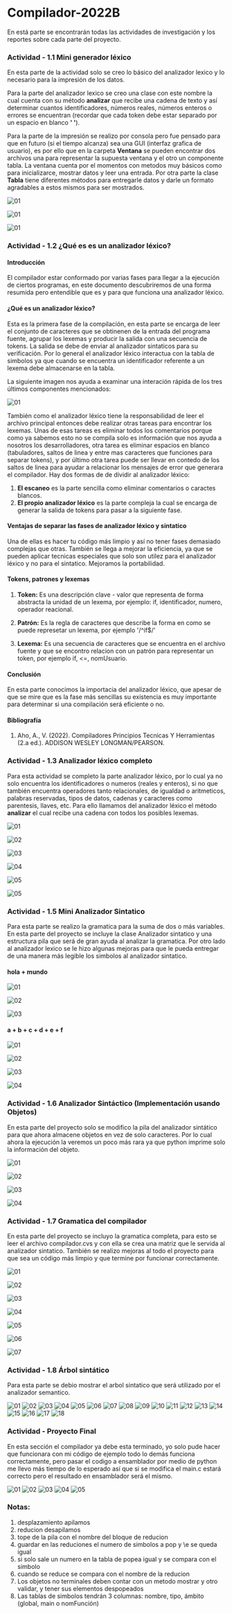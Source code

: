 # Compilador-2022B 

En está parte se encontrarán todas las actividades de investigación y los reportes sobre cada parte del proyecto.

### Actividad - 1.1 Mini generador léxico

En esta parte de la actividad solo se creo lo básico del analizador lexico y lo necesario para la impresión de los datos. 

Para la parte del analizador lexico se creo una clase con este nombre la cual cuenta con su método **analizar** que recibe una cadena de texto y así determinar cuantos identificadores, números reales, números enteros o errores se encuentran (recordar que cada token debe estar separado por un espacio en blanco **' '**).

Para la parte de la impresión se realizo por consola pero fue pensado para que en futuro (si el tiempo alcanza) sea una GUI (interfaz grafica de usuario), es por ello que en la carpeta **Ventana** se pueden encontrar dos archivos una para representar la supuesta ventana y el otro un componente tabla. La ventana cuenta por el momentos con metodos muy básicos como para inicializarce, mostrar datos y leer una entrada. Por otra parte la clase **Tabla** tiene diferentes métodos para entregarle datos y darle un formato agradables a estos mismos para ser mostrados.

![01](Capturas%20Actividades/1.1/01.png "Inicio")

![01](Capturas%20Actividades/1.1/02.png "Leyendo datos")

![01](Capturas%20Actividades/1.1/03.png "Imprimiendo resultados")

### Actividad - 1.2 ¿Qué es es un analizador léxico?

#### Introducción

El compilador estar conformado por varias fases para llegar a la ejecución de ciertos programas, en este documento descubriremos de una forma resumida pero entendible que es y para que funciona una analizador léxico.

#### ¿Qué es un analizador léxico?

Esta es la primera fase de la compilación, en esta parte se encarga de leer el conjunto de caracteres que se obtinenen de la entrada del programa fuente, agrupar los lexemas y producir la salida con una secuencia de tokens. La salida se debe de enviar al analizador sintaticos para su verificación. Por lo general el analizador léxico interactua con la tabla de simbolos ya que cuando se encuentra un identificador referente a un lexema debe almacenarse en la tabla.

La siguiente imagen nos ayuda a examinar una interación rápida de los tres últimos componentes mencionados:

![01](Capturas%20Actividades/1.2/01.png)

También como el analizador léxico tiene la responsabilidad de leer el archivo principal entonces debe realizar otras tareas para encontrar los lexemas. Unas de esas tareas es eliminar todos los comentarios porque como ya sabemos esto no se compila solo es información que nos ayuda a nosotros los desarrolladores, otra tarea es eliminar espacios en blanco (tabuladores, saltos de linea y entre mas caracteres que funciones para separar tokens), y por último otra tarea puede ser llevar en contedo de los saltos de linea para ayudar a relacionar los mensajes de error que generara el compilador.
Hay dos formas de de dividir al analizador léxico:

1. **El escaneo** es la parte sencilla como eliminar comentarios o caractes blancos.
2. **El propio analizador léxico** es la parte compleja la cual se encarga de generar la salida de tokens para pasar a la siguiente fase.

#### Ventajas de separar las fases de analizador léxico y sintatico

Una de ellas es hacer tu código más limpio y así no tener fases demasiado complejas que otras. También se llega a mejorar la eficiencia, ya que se pueden aplicar tecnicas especiales que solo son utilez para el analizador léxico y no para el sintatico. Mejoramos la portabilidad. 

#### Tokens, patrones y lexemas

1. **Token:** Es una descripción clave - valor que representa de forma abstracta la unidad de un lexema, por ejemplo: if, identificador, numero, operador reacional.

2. **Patrón:** Es la regla de caracteres que describe la forma en como se puede represetar un lexema, por ejemplo '/^if$/'

3. **Lexema:** Es una secuencia de caracteres que se encuentra en el archivo fuente y que se encontro relacion con un patrón para representar un token, por ejemplo if, <=, nomUsuario.  

#### Conclusión

En esta parte conocimos la importacia del analizador léxico, que apesar de que se mire que es la fase más sencillas su existencia es muy importante para determinar si una compilación será eficiente o no.

#### Bibliografía

1. Aho, A., V. (2022). Compiladores Principios Tecnicas Y Herramientas (2.a ed.). ADDISON WESLEY LONGMAN/PEARSON.

### Actividad - 1.3 Analizador léxico completo

Para esta actividad se completo la parte analizador léxico, por lo cual ya no solo encuentra los identificadores o numeros (reales y enteros), si no que también encuentra operadores tanto relacionales, de igualdad o aritmeticos, palabras reservadas, tipos de datos, cadenas y caracteres como parentesis, llaves, etc. Para ello llamamos del analizador léxico el método **analizar** el cual recibe una cadena con todos los posibles lexemas.

![01](Capturas%20Actividades/1.3/01.png)

![02](Capturas%20Actividades/1.3/02.png)

![03](Capturas%20Actividades/1.3/03.png)

![04](Capturas%20Actividades/1.3/04.png)

![05](Capturas%20Actividades/1.3/05.png)

![05](Capturas%20Actividades/1.3/06.png)

### Actividad - 1.5 Mini Analizador Sintatico

Para esta parte se realizo la gramatica para la suma de dos o más variables. En esta parte del proyecto se incluye la clase Analizador sintatico y una estructura pila que será de gran ayuda al analizar la gramatica. Por otro lado al analizador lexico se le hizo algunas mejoras para que le pueda entregar de una manera más legible los simbolos al analizador sintatico.

#### **hola + mundo**

![01](Capturas%20Actividades/1.5/01-01.png)

![02](Capturas%20Actividades/1.5/01-02.png)

![03](Capturas%20Actividades/1.5/01-03.png)

#### **a + b + c + d + e + f**

![01](Capturas%20Actividades/1.5/02-01.png)

![02](Capturas%20Actividades/1.5/02-02.png)

![03](Capturas%20Actividades/1.5/02-03.png)

![04](Capturas%20Actividades/1.5/02-04.png)

### Actividad - 1.6 Analizador Sintáctico (Implementación usando Objetos)

En esta parte del proyecto solo se modifico la pila del analizador sintático para que ahora almacene objetos en vez de solo caracteres. Por lo cual ahora la ejecución la veremos un poco más rara ya que python imprime solo la información del objeto.

![01](Capturas%20Actividades/1.6/01.png)

![02](Capturas%20Actividades/1.6/02.png)

![03](Capturas%20Actividades/1.6/03.png)

![04](Capturas%20Actividades/1.6/04.png)

### Actividad - 1.7 Gramatica del compilador

En esta parte del proyecto se incluyo la gramatica completa, para esto se leer el archivo compilador.cvs y con ella se crea una matriz que le servida al analizador sintatico. También se realizo mejoras al todo el proyecto para que sea un código más limpio y que termine por funcionar correctamente.

![01](Capturas%20Actividades/1.7/01.png)

![02](Capturas%20Actividades/1.7/02.png)

![03](Capturas%20Actividades/1.7/03.png)

![04](Capturas%20Actividades/1.7/04.png)

![05](Capturas%20Actividades/1.7/05.png)

![06](Capturas%20Actividades/1.7/06.png)

![07](Capturas%20Actividades/1.7/07.png)

### Actividad - 1.8 Árbol sintático

Para esta parte se debio mostrar el arbol sintatico que será utilizado por el analizador semantico.

![01](Capturas%20Actividades/1.8/01.png)
![02](Capturas%20Actividades/1.8/02.png)
![03](Capturas%20Actividades/1.8/03.png)
![04](Capturas%20Actividades/1.8/04.png)
![05](Capturas%20Actividades/1.8/05.png)
![06](Capturas%20Actividades/1.8/06.png)
![07](Capturas%20Actividades/1.8/07.png)
![08](Capturas%20Actividades/1.8/08.png)
![09](Capturas%20Actividades/1.8/09.png)
![10](Capturas%20Actividades/1.8/10.png)
![11](Capturas%20Actividades/1.8/11.png)
![12](Capturas%20Actividades/1.8/12.png)
![13](Capturas%20Actividades/1.8/13.png)
![14](Capturas%20Actividades/1.8/14.png)
![15](Capturas%20Actividades/1.8/15.png)
![16](Capturas%20Actividades/1.8/16.png)
![17](Capturas%20Actividades/1.8/17.png)
![18](Capturas%20Actividades/1.8/18.png)

### Actividad - Proyecto Final
En esta sección el compilador ya debe esta terminado, yo solo pude hacer que funcionara con mi código de ejemplo
todo lo demás funciona correctamente, pero pasar el codigo a ensamblador por medio de python me llevo más tiempo de lo esperado así que si se modifica el main.c estará correcto pero el resultado en ensamblador será el mismo.

![01](Capturas%20Actividades/Final/01.png)
![02](Capturas%20Actividades/Final/02.png)
![03](Capturas%20Actividades/Final/03.png)
![04](Capturas%20Actividades/Final/04.png)
![05](Capturas%20Actividades/Final/05.png)

### Notas:

1. desplazamiento apilamos
2. reducion desapilamos
3. tope de la pila con el nombre del bloque de reducion
4. guardar en las reduciones el numero de simbolos a pop y \e se queda igual
5. si solo sale un numero en la tabla de popea igual y se compara con el simbolo
6. cuando se reduce se compara con el nombre de la reducion
7. Los objetos no terminales deben contar con un metodo mostrar y otro validar, y tener sus elementos despopeados
8. Las tablas de simbolos tendrán 3 columnas: nombre, tipo, ámbito (global, main o nomFunción)
